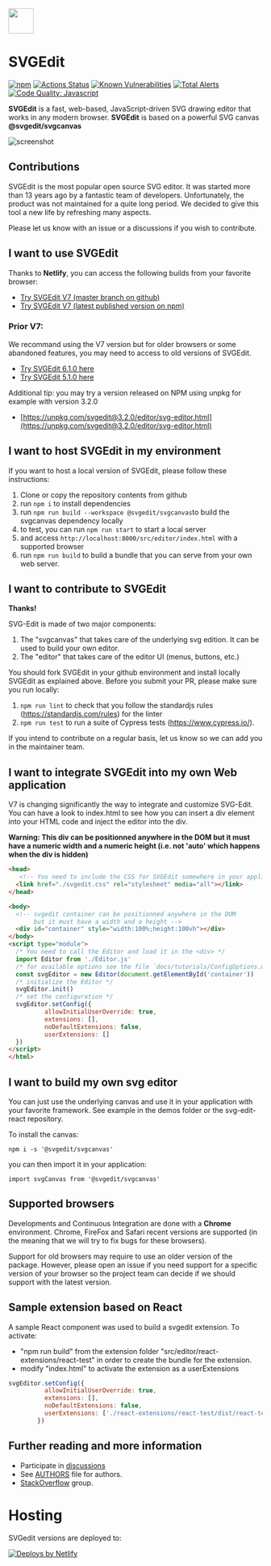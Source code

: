 <img src="https://svg-edit.github.io/svgedit/src/editor/images/logo.svg" width="50" height="50" />

# SVGEdit

[![npm](https://img.shields.io/npm/v/svgedit.svg)](https://www.npmjs.com/package/svgedit)
[![Actions Status](https://github.com/SVG-Edit/svgedit/workflows/Node%20CI/badge.svg)](https://github.com/SVG-Edit/svgedit/actions)
[![Known Vulnerabilities](https://snyk.io/test/github/SVG-Edit/svgedit/badge.svg)](https://snyk.io/test/github/SVG-Edit/svgedit)
[![Total Alerts](https://img.shields.io/lgtm/alerts/g/SVG-Edit/svgedit.svg?logo=lgtm&logoWidth=18)](https://lgtm.com/projects/g/SVG-Edit/svgedit/alerts)
[![Code Quality: Javascript](https://img.shields.io/lgtm/grade/javascript/g/SVG-Edit/svgedit.svg?logo=lgtm&logoWidth=18)](https://lgtm.com/projects/g/SVG-Edit/svgedit/context:javascript)

**SVGEdit** is a fast, web-based, JavaScript-driven SVG drawing editor that
works in any modern browser. **SVGEdit** is based on a powerful SVG canvas **@svgedit/svgcanvas**

![screenshot](docs/screenshot.png)
[](https://upload.wikimedia.org/wikipedia/commons/f/fd/Ghostscript_Tiger.svg)

## Contributions

SVGEdit is the most popular open source SVG editor. It was started more than 13 years ago by a fantastic team of developers. Unfortunately, the product was not maintained for a quite long period. We decided to give this tool a new life by refreshing many aspects.

Please let us know with an issue or a discussions if you wish to contribute.

## I want to use SVGEdit

Thanks to **Netlify**, you can access the following builds from your favorite browser:

- [Try SVGEdit V7 (master branch on github)](https://svgedit.netlify.app/editor/index.html)
- [Try SVGEdit V7 (latest published version on npm)](https://unpkg.com/svgedit@latest/dist/editor/index.html)

### Prior V7:

We recommand using the V7 version but for older browsers or some abandoned features, you may need to access to old versions of SVGEdit.

- [Try SVGEdit 6.1.0 here](https://60a0000fc9900b0008fd268d--svgedit.netlify.app/editor/index.html)
- [Try SVGEdit 5.1.0 here](https://unpkg.com/svgedit@5.1.0/editor/svg-editor.html)

Additional tip: you may try a version released on NPM using unpkg for example with version 3.2.0

- [https://unpkg.com/svgedit@3.2.0/editor/svg-editor.html](https://unpkg.com/svgedit@3.2.0/editor/svg-editor.html)

## I want to host SVGEdit in my environment

If you want to host a local version of SVGEdit, please follow these instructions:

1. Clone or copy the repository contents from github
1. run `npm i` to install dependencies
1. run `npm run build --workspace @svgedit/svgcanvas`to build the svgcanvas dependency locally
1. to test, you can run `npm run start` to start a local server
1. and access `http://localhost:8000/src/editor/index.html` with a supported browser
1. run `npm run build` to build a bundle that you can serve from your own web server.

## I want to contribute to SVGEdit

**Thanks!**

SVG-Edit is made of two major components:

1. The "svgcanvas" that takes care of the underlying svg edition. It can be used to build your own editor.
1. The "editor" that takes care of the editor UI (menus, buttons, etc.)

You should fork SVGEdit in your github environment and install locally SVGEdit as explained above.
Before you submit your PR, please make sure you run locally:

1. `npm run lint` to check that you follow the standardjs rules (https://standardjs.com/rules) for the linter
1. `npm run test` to run a suite of Cypress tests (https://www.cypress.io/).

If you intend to contribute on a regular basis, let us know so we can add you in the maintainer team.

## I want to integrate SVGEdit into my own Web application

V7 is changing significantly the way to integrate and customize SVG-Edit. You can have a look to index.html to see how you can insert a div element into your HTML code and inject the editor into the div.

**Warning: This div can be positionned anywhere in the DOM but it must have a numeric width and a numeric height (i.e. not 'auto' which happens when the div is hidden)**

```html
<head>
   <!-- You need to include the CSS for SVGEdit somewhere in your application -->
  <link href="./svgedit.css" rel="stylesheet" media="all"></link>
</head>

<body>
  <!-- svgedit container can be positionned anywhere in the DOM
       but it must have a width and a height -->
  <div id="container" style="width:100%;height:100vh"></div>
</body>
<script type="module">
  /* You need to call the Editor and load it in the <div> */
  import Editor from './Editor.js'
  /* for available options see the file `docs/tutorials/ConfigOptions.md` */
  const svgEditor = new Editor(document.getElementById('container'))
  /* initialize the Editor */
  svgEditor.init()
  /* set the configuration */
  svgEditor.setConfig({
          allowInitialUserOverride: true,
          extensions: [],
          noDefaultExtensions: false,
          userExtensions: []
  })
</script>
</html>
```

## I want to build my own svg editor
You can just use the underlying canvas and use it in your application with your favorite framework.
See example in the demos folder or the svg-edit-react repository. 

To install the canvas:

`npm i -s '@svgedit/svgcanvas'`

you can then import it in your application: 

`import svgCanvas from '@svgedit/svgcanvas'`

## Supported browsers

Developments and Continuous Integration are done with a **Chrome** environment. Chrome, FireFox and Safari recent versions are supported (in the meaning that we will try to fix bugs for these browsers).

Support for old browsers may require to use an older version of the package. However, please open an issue if you need support for a specific version of your browser so the project team can decide if we should support with the latest version.

## Sample extension based on React

A sample React component was used to build a svgedit extension.
To activate:

- "npm run build" from the extension folder "src/editor/react-extensions/react-test" in order to create the bundle for the extension.
- modify "index.html" to activate the extension as a userExtensions

```javascript
svgEditor.setConfig({
          allowInitialUserOverride: true,
          extensions: [],
          noDefaultExtensions: false,
          userExtensions: ['./react-extensions/react-test/dist/react-test.js']
        })
```

## Further reading and more information

- Participate in [discussions](https://github.com/SVG-Edit/svgedit/discussions)
- See [AUTHORS](AUTHORS) file for authors.
- [StackOverflow](https://stackoverflow.com/tags/svg-edit) group.

# Hosting

SVGedit versions are deployed to:

[![Deploys by Netlify](https://www.netlify.com/img/global/badges/netlify-color-accent.svg)](https://www.netlify.com)
